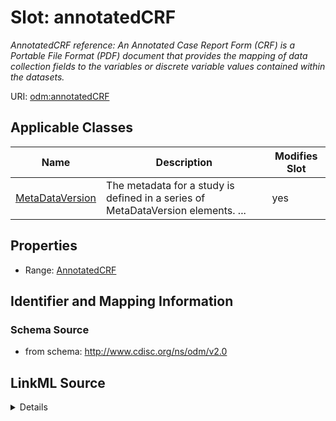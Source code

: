 # Slot: annotatedCRF


_AnnotatedCRF reference: An Annotated Case Report Form (CRF) is a Portable File Format (PDF) document that provides the mapping of data collection fields to the variables or discrete variable values contained within the datasets._



URI: [odm:annotatedCRF](http://www.cdisc.org/ns/odm/v2.0/annotatedCRF)



<!-- no inheritance hierarchy -->




## Applicable Classes

| Name | Description | Modifies Slot |
| --- | --- | --- |
[MetaDataVersion](MetaDataVersion.md) | The metadata for a study is defined in a series of MetaDataVersion elements. ... |  yes  |







## Properties

* Range: [AnnotatedCRF](AnnotatedCRF.md)





## Identifier and Mapping Information







### Schema Source


* from schema: http://www.cdisc.org/ns/odm/v2.0




## LinkML Source

<details>
```yaml
name: annotatedCRF
description: 'AnnotatedCRF reference: An Annotated Case Report Form (CRF) is a Portable
  File Format (PDF) document that provides the mapping of data collection fields to
  the variables or discrete variable values contained within the datasets.'
from_schema: http://www.cdisc.org/ns/odm/v2.0
rank: 1000
identifier: false
alias: annotatedCRF
domain_of:
- MetaDataVersion
range: AnnotatedCRF

```
</details>